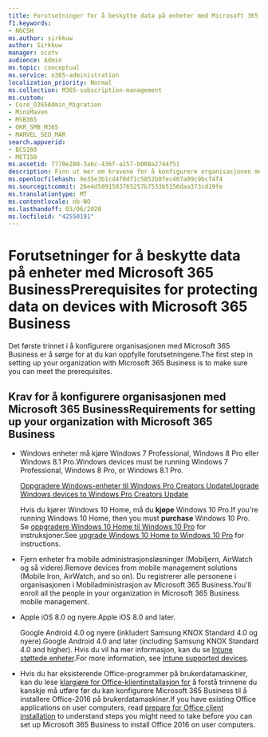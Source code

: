 ```yaml
---
title: Forutsetninger for å beskytte data på enheter med Microsoft 365 Business
f1.keywords:
- NOCSH
ms.author: sirkkuw
author: Sirkkuw
manager: scotv
audience: Admin
ms.topic: conceptual
ms.service: o365-administration
localization_priority: Normal
ms.collection: M365-subscription-management
ms.custom:
- Core_O365Admin_Migration
- MiniMaven
- MSB365
- OKR_SMB_M365
- MARVEL_SEO_MAR
search.appverid:
- BCS160
- MET150
ms.assetid: 7770e280-3a6c-436f-a157-b008a2744f51
description: Finn ut mer om kravene for å konfigurere organisasjonen med Microsoft 365 Business og beskytte arbeidsdata på brukernes enheter.
ms.openlocfilehash: 9e35e3b1cd4f0df1c5852b0fec407a99c9bcf4f4
ms.sourcegitcommit: 26e4d5091583765257b7533b5156daa373cd19fe
ms.translationtype: MT
ms.contentlocale: nb-NO
ms.lasthandoff: 03/06/2020
ms.locfileid: "42550191"
---
```

# <a name="prerequisites-for-protecting-data-on-devices-with-microsoft-365-business"></a><span data-ttu-id="e3d59-103">Forutsetninger for å beskytte data på enheter med Microsoft 365 Business</span><span class="sxs-lookup"><span data-stu-id="e3d59-103">Prerequisites for protecting data on devices with Microsoft 365 Business</span></span>

<span data-ttu-id="e3d59-104">Det første trinnet i å konfigurere organisasjonen med Microsoft 365 Business er å sørge for at du kan oppfylle forutsetningene.</span><span class="sxs-lookup"><span data-stu-id="e3d59-104">The first step in setting up your organization with Microsoft 365 Business is to make sure you can meet the prerequisites.</span></span>
  
## <a name="requirements-for-setting-up-your-organization-with-microsoft-365-business"></a><span data-ttu-id="e3d59-105">Krav for å konfigurere organisasjonen med Microsoft 365 Business</span><span class="sxs-lookup"><span data-stu-id="e3d59-105">Requirements for setting up your organization with Microsoft 365 Business</span></span>

- <span data-ttu-id="e3d59-106">Windows enheter må kjøre Windows 7 Professional, Windows 8 Pro eller Windows 8.1 Pro.</span><span class="sxs-lookup"><span data-stu-id="e3d59-106">Windows devices must be running Windows 7 Professional, Windows 8 Pro, or Windows 8.1 Pro.</span></span>
    
    [<span data-ttu-id="e3d59-107">Oppgradere Windows-enheter til Windows Pro Creators Update</span><span class="sxs-lookup"><span data-stu-id="e3d59-107">Upgrade Windows devices to Windows Pro Creators Update</span></span>](upgrade-to-windows-pro-creators-update.md)
    
    <span data-ttu-id="e3d59-108">Hvis du kjører Windows 10 Home, må du **kjøpe** Windows 10 Pro.</span><span class="sxs-lookup"><span data-stu-id="e3d59-108">If you're running Windows 10 Home, then you must **purchase** Windows  10 Pro.</span></span> <span data-ttu-id="e3d59-109">Se [oppgradere Windows 10 Home til Windows 10 Pro](https://support.office.com/article/0aee10c1-4d34-43ee-a325-579c6c2df90e?ui=en-US&rs=en-US&ad=US) for instruksjoner.</span><span class="sxs-lookup"><span data-stu-id="e3d59-109">See [upgrade Windows 10 Home to Windows 10 Pro](https://support.office.com/article/0aee10c1-4d34-43ee-a325-579c6c2df90e?ui=en-US&rs=en-US&ad=US) for instructions.</span></span> 
    
- <span data-ttu-id="e3d59-110">Fjern enheter fra mobile administrasjonsløsninger (Mobiljern, AirWatch og så videre).</span><span class="sxs-lookup"><span data-stu-id="e3d59-110">Remove devices from mobile management solutions (Mobile Iron, AirWatch, and so on).</span></span> <span data-ttu-id="e3d59-111">Du registrerer alle personene i organisasjonen i Mobiladministrasjon av Microsoft 365 Business.</span><span class="sxs-lookup"><span data-stu-id="e3d59-111">You'll enroll all the people in your organization in Microsoft 365 Business mobile management.</span></span>
    
- <span data-ttu-id="e3d59-112">Apple iOS 8.0 og nyere.</span><span class="sxs-lookup"><span data-stu-id="e3d59-112">Apple iOS 8.0 and later.</span></span>
    
    <span data-ttu-id="e3d59-113">Google Android 4.0 og nyere (inkludert Samsung KNOX Standard 4.0 og nyere).</span><span class="sxs-lookup"><span data-stu-id="e3d59-113">Google Android 4.0 and later (including Samsung KNOX Standard 4.0 and higher).</span></span> <span data-ttu-id="e3d59-114">Hvis du vil ha mer informasjon, kan du se [Intune støttede enheter](https://go.microsoft.com/fwlink/p/?linkid=852307).</span><span class="sxs-lookup"><span data-stu-id="e3d59-114">For more information, see [Intune supported devices](https://go.microsoft.com/fwlink/p/?linkid=852307).</span></span>
    
- <span data-ttu-id="e3d59-115">Hvis du har eksisterende Office-programmer på brukerdatamaskiner, kan du lese [klargjøre for Office-klientinstallasjon for](prepare-for-office-client-deployment.md) å forstå trinnene du kanskje må utføre før du kan konfigurere Microsoft 365 Business til å installere Office-2016 på brukerdatamaskiner.</span><span class="sxs-lookup"><span data-stu-id="e3d59-115">If you have existing Office applications on user computers, read [prepare for Office client installation](prepare-for-office-client-deployment.md) to understand steps you might need to take before you can set up Microsoft 365 Business to install Office 2016 on user computers.</span></span> 
